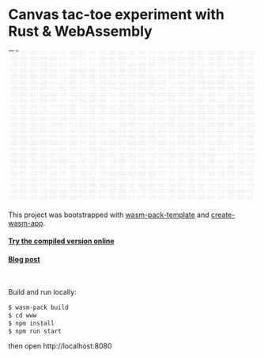 # Canvas tac-toe experiment with Rust & WebAssembly

![alt text](https://github.com/jukkhop/ts-tac-toe/blob/master/screenshot.png "Screenshot")

This project was bootstrapped with [wasm-pack-template][wasm-pack-template] and [create-wasm-app][create-wasm-app].

#### [Try the compiled version online][compiled]
#### [Blog post][post]

[wasm-pack-template]: https://github.com/rustwasm/wasm-pack-template
[create-wasm-app]: https://github.com/rustwasm/create-wasm-app
[compiled]: https://wasm-tac-toe.netlify.com/
[post]: https://placeholder.com

<br>

Build and run locally:

```
$ wasm-pack build
$ cd www
$ npm install
$ npm run start
```

then open http://localhost:8080
